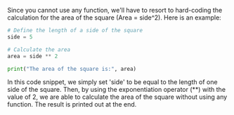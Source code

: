 Since you cannot use any function, we'll have to resort to hard-coding the calculation for the area of the square (Area = side^2). Here is an example:
```python
# Define the length of a side of the square
side = 5

# Calculate the area
area = side ** 2

print("The area of the square is:", area)
```
In this code snippet, we simply set 'side' to be equal to the length of one side of the square. Then, by using the exponentiation operator (**) with the value of 2, we are able to calculate the area of the square without using any function. The result is printed out at the end.